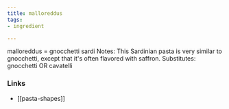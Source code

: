 ```yaml
---
title: malloreddus
tags:
- ingredient

---
```

malloreddus = gnocchetti sardi Notes: This Sardinian pasta is very similar to gnocchetti, except that it's often flavored with saffron. Substitutes: gnocchetti OR cavatelli

### Links

* [[pasta-shapes]]
